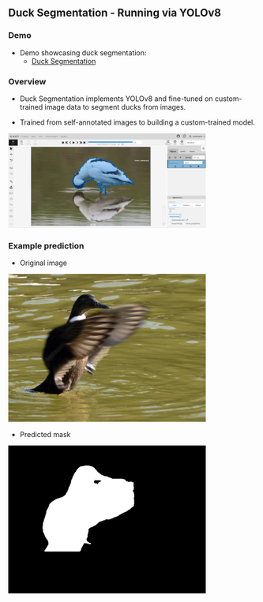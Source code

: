 ## Duck Segmentation - Running via YOLOv8

### Demo

- Demo showcasing duck segmentation:
  - [Duck Segmentation](https://github.com/andrewtclin/duck-segmentation-vision/blob/master/duck-segmentation.ipynb)

### Overview

- Duck Segmentation implements YOLOv8 and fine-tuned on custom-trained image data to segment ducks from images.

- Trained from self-annotated images to building a custom-trained model.

<img src="snapshots/image-annotation.png" alt="Alt Text" width="400" height="auto">

### Example prediction

- Original image

<img src="output/original_img.png" alt="Alt Text" width="400" height="auto">

- Predicted mask

<img src="output/output_mask.png" alt="Alt Text" width="400" height="auto">
